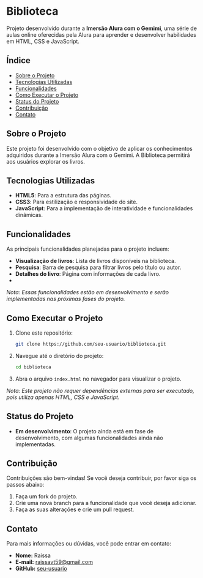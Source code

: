 

# Biblioteca 

Projeto desenvolvido durante a **Imersão Alura com o Gemimi**, uma série de aulas online oferecidas pela Alura para aprender e desenvolver habilidades em HTML, CSS e JavaScript.

## Índice

- [Sobre o Projeto](#sobre-o-projeto)
- [Tecnologias Utilizadas](#tecnologias-utilizadas)
- [Funcionalidades](#funcionalidades)
- [Como Executar o Projeto](#como-executar-o-projeto)
- [Status do Projeto](#status-do-projeto)
- [Contribuição](#contribuição)
- [Contato](#contato)

## Sobre o Projeto

Este projeto foi desenvolvido com o objetivo de aplicar os conhecimentos adquiridos durante a Imersão Alura com o Gemimi. A Biblioteca permitirá aos usuários explorar os livros.

## Tecnologias Utilizadas

- **HTML5**: Para a estrutura das páginas.
- **CSS3**: Para estilização e responsividade do site.
- **JavaScript**: Para a implementação de interatividade e funcionalidades dinâmicas.

## Funcionalidades

As principais funcionalidades planejadas para o projeto incluem:

- **Visualização de livros**: Lista de livros disponíveis na biblioteca.
- **Pesquisa**: Barra de pesquisa para filtrar livros pelo título ou autor.
- **Detalhes do livro**: Página com informações  de cada livro.
- 
*Nota: Essas funcionalidades estão em desenvolvimento e serão implementadas nas próximas fases do projeto.*

## Como Executar o Projeto

1. Clone este repositório:

   ```bash
   git clone https://github.com/seu-usuario/biblioteca.git
   ```

2. Navegue até o diretório do projeto:

   ```bash
   cd biblioteca
   ```

3. Abra o arquivo `index.html` no navegador para visualizar o projeto.

*Nota: Este projeto não requer dependências externas para ser executado, pois utiliza apenas HTML, CSS e JavaScript.*

## Status do Projeto

- **Em desenvolvimento**: O projeto ainda está em fase de desenvolvimento, com algumas funcionalidades ainda não implementadas.

## Contribuição

Contribuições são bem-vindas! Se você deseja contribuir, por favor siga os passos abaixo:

1. Faça um fork do projeto.
2. Crie uma nova branch para a funcionalidade que você deseja adicionar.
3. Faça as suas alterações e crie um pull request.


## Contato

Para mais informações ou dúvidas, você pode entrar em contato:

- **Nome:** Raissa
- **E-mail:** raissavt59@gmail.com
- **GitHub:** [seu-usuario](https://github.com/raissabispo)
